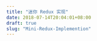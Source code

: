```yaml
---
title: "迷你 Redux 实现"
date: 2018-07-14T20:04:01+08:00
draft: true
slug: "Mini-Redux-Implemention"
---
```


